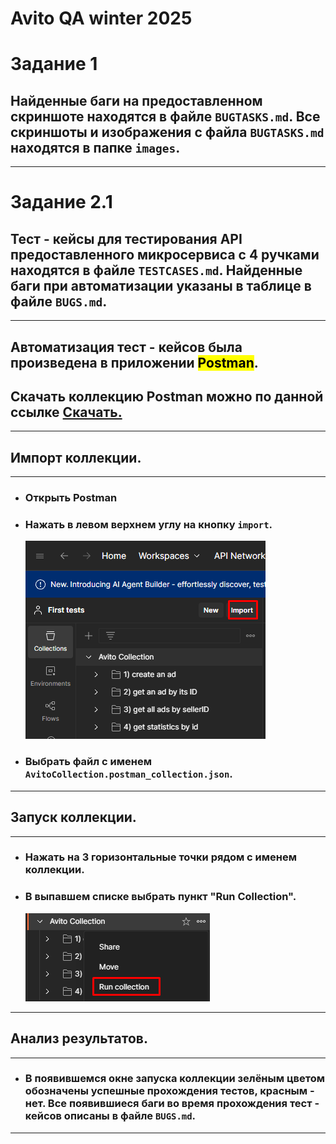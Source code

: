 # Avito QA winter 2025

# Задание 1
## Найденные баги на предоставленном скриншоте находятся в файле `BUGTASKS.md`. Все скриншоты и изображения с файла `BUGTASKS.md` находятся в папке `images`.

---
# Задание 2.1

## Тест - кейсы для тестирования API предоставленного микросервиса с 4 ручками находятся в файле `TESTCASES.md`. Найденные баги при автоматизации указаны в таблице в файле `BUGS.md`.
---
## Автоматизация тест - кейсов была произведена в приложении <mark>Postman</mark>.
## Скачать коллекцию Postman можно по данной ссылке [Скачать.](./AvitoCollection.postman_collection.json)
---
## Импорт коллекции.
---
* ### Открыть Postman
* ### Нажать в левом верхнем углу на кнопку `import`.
   <img src="https://github.com/Kaledo1337/myavito/blob/main/images/import_avito.png" title="avitoQA" alt="avitoQA" style ="max-width: 100%"/>
* ### Выбрать файл с именем `AvitoCollection.postman_collection.json`.
---
## Запуск коллекции.
---
* ### Нажать на 3 горизонтальные точки рядом с именем коллекции.
* ### В выпавшем списке выбрать пункт "Run Collection".
   <img src="https://github.com/Kaledo1337/myavito/blob/main/images/run_collection.png" title="avitoQA" alt="avitoQA" style ="max-width: 100%"/>
---
## Анализ результатов.
---
* ### В появившемся окне запуска коллекции зелёным цветом обозначены успешные прохождения тестов, красным - нет. Все появившиеся баги во время прохождения тест - кейсов описаны в файле `BUGS.md`.
---


